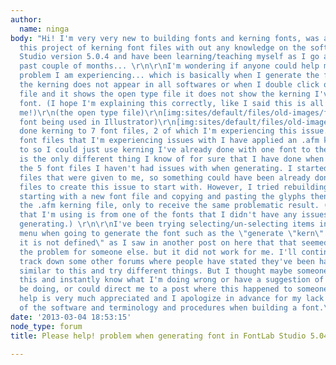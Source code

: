 ```yaml
---
author:
  name: ninga
body: "Hi! I'm very very new to building fonts and kerning fonts, was asked to do
  this project of kerning font files with out any knowledge on the software (FontLab
  Studio version 5.0.4 and have been learning/teaching myself as I go along for the
  past couple of months... \r\n\r\nI'm wondering if anyone could help me with the
  problem I am experiencing... which is basically when I generate the font I've created/kerned
  the kerning does not appear in all softwares or when I double click on the .ttf
  file and it shows the open type file it does not show the kerning I've done to the
  font. (I hope I'm explaining this correctly, like I said this is all very new to
  me!)\r\n(the open type file)\r\n[img:sites/default/files/old-images/fontFile_4115.jpg]\r\n(the
  font being used in Illustrator)\r\n[img:sites/default/files/old-images/illustrator_5829.jpg]\r\n\r\n\r\nI've
  done kerning to 7 font files, 2 of which I'm experiencing this issue... these 2
  font files that I'm experiencing issues with I have applied an .afm kerning file
  to so I could just use kerning I've already done with one font to these fonts. That
  is the only different thing I know of for sure that I have done when compared to
  the 5 font files I haven't had issues with when generating. I started off with .ttf
  files that were given to me, so something could have been already done to these
  files to create this issue to start with. However, I tried rebuilding the font by
  starting with a new font file and copying and pasting the glyphs then reapplying
  the .afm kerning file, only to receive the same problematic result. (The .afm file
  that I'm using is from one of the fonts that I didn't have any issues with when
  generating.) \r\n\r\nI've been trying selecting/un-selecting items in the options
  menu when going to generate the font such as the \"generate \"kern\" feature if
  it is not defined\" as I saw in another post on here that that seemed to resolve
  the problem for someone else. but it did not work for me. I'll continue to try and
  track down some other forums where people have stated they've been having issues
  similar to this and try different things. But I thought maybe someone might read
  this and instantly know what I'm doing wrong or have a suggestion of what I should
  be doing, or could direct me to a post where this happened to someone else. \r\n\r\nany
  help is very much appreciated and I apologize in advance for my lack of knowledge
  of the software and terminology and procedures when building a font.\r\n\r\nthanks!!"
date: '2013-03-04 18:53:15'
node_type: forum
title: Please help! problem when generating font in FontLab Studio 5.04

---
```

